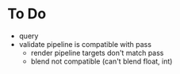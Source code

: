 # To Do

* query
* validate pipeline is compatible with pass
  * render pipeline targets don't match pass
  * blend not compatible (can't blend float, int)
